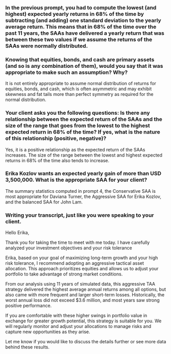 ### In the previous prompt, you had to compute the lowest (and highest) expected yearly returns in 68% of the time by subtracting (and adding) one standard deviation to the yearly average return. This means that in 68% of the time over the past 11 years, the SAAs have delivered a yearly return that was between these two values if we assume the returns of the SAAs were normally distributed.

### Knowing that equities, bonds, and cash are primary assets (and so is any combination of them), would you say that it was appropriate to make such an assumption? Why?

  It is not entirely appropriate to assume normal distribution of returns for equities, bonds, and cash, which is often asymmetric and may exhibit skewness and fat tails more than perfect symmetry as required for the normal distribution.


### Your client asks you the following questions: Is there any relationship between the expected return of the SAAs and the size of the range that goes from the lowest to the highest expected return in 68% of the time? If yes, what is the nature of this relationship (positive, negative)?

  Yes, it is a positive relationship as the expected return of the SAAs increases.
The size of the range between the lowest and highest expected returns in 68% of the time also tends to increase.

### Erika Kozlov wants an expected yearly gain of more than USD 3,500,000. What is the appropriate SAA for your client?

  The summary statistics computed in prompt 4, the Conservative SAA is most appropriate for Daviana Turner, the Aggressive SAA for Erika Kozlov, and the balanced SAA for John Lam.

### Writing your transcript, just like you were speaking to your client.

Hello Erika,

Thank you for taking the time to meet with me today. I have carefully analyzed your investment objectives and your risk tolerance

Erika, based on your goal of maximizing long-term growth and your high risk tolerance, I recommend adopting an aggressive tactical asset allocation. This approach prioritizes equities and allows us to adjust your portfolio to take advantage of strong market conditions.

From our analysis using 11 years of simulated data, this aggressive TAA strategy delivered the highest average annual returns among all options, but also came with more frequent and larger short-term losses. Historically, the worst annual loss did not exceed $3.6 million, and most years saw strong positive performance.

If you are comfortable with these higher swings in portfolio value in exchange for greater growth potential, this strategy is suitable for you. We will regularly monitor and adjust your allocations to manage risks and capture new opportunities as they arise.

Let me know if you would like to discuss the details further or see more data behind these results.
